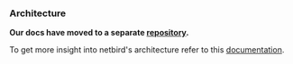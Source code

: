 ### Architecture

**Our docs have moved to a separate [repository](https://netbird.io/docs).** <br>

To get more insight into netbird's architecture refer to this [documentation](https://netbird.io/docs/overview/architecture).

